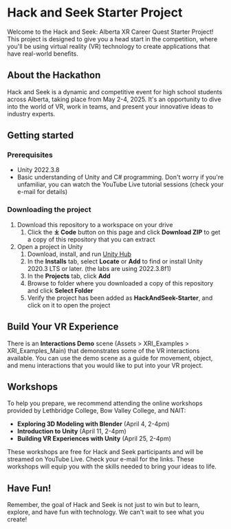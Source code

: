 # Hack and Seek Starter Project

Welcome to the Hack and Seek: Alberta XR Career Quest Starter Project! This project is designed to give you a head start in the competition, where you'll be using virtual reality (VR) technology to create applications that have real-world benefits.

## About the Hackathon

Hack and Seek is a dynamic and competitive event for high school students across Alberta, taking place from May 2-4, 2025. It's an opportunity to dive into the world of VR, work in teams, and present your innovative ideas to industry experts.

## Getting started

### Prerequisites

* Unity 2022.3.8
* Basic understanding of Unity and C# programming. Don't worry if you're unfamiliar, you can watch the YouTube Live tutorial sessions (check your e-mail for details)

### Downloading the project

1. Download this repository to a workspace on your drive
    1. Click the **⤓ Code** button on this page and click **Download ZIP** to get a copy of this repository that you can extract
1. Open a project in Unity
    1. Download, install, and run [Unity Hub](https://unity3d.com/get-unity/download)
    1. In the **Installs** tab, select **Locate** or **Add** to find or install Unity 2020.3 LTS or later. (the labs are using 2022.3.8f1)
    1. In the **Projects** tab, click **Add**
    1. Browse to folder where you downloaded a copy of this repository and click **Select Folder**
    1. Verify the project has been added as **HackAndSeek-Starter**, and click on it to open the project
## Build Your VR Experience

There is an **Interactions Demo** scene (Assets > XRI_Examples > XRI_Examples_Main) that demonstrates some of the VR interactions available. You can use the demo scene as a guide for movement, object, and menu interactions that you would like to put into your VR project.

## Workshops

To help you prepare, we recommend attending the online workshops provided by Lethbridge College, Bow Valley College, and NAIT:

* **Exploring 3D Modeling with Blender** (April 4, 2-4pm)
* **Introduction to Unity** (April 11, 2-4pm)
* **Building VR Experiences with Unity** (April 25, 2-4pm)

These workshops are free for Hack and Seek participants and will be streamed on YouTube Live. Check your e-mail for the links. These workshops will equip you with the skills needed to bring your ideas to life.

## Have Fun!
Remember, the goal of Hack and Seek is not just to win but to learn, explore, and have fun with technology. We can't wait to see what you create!


